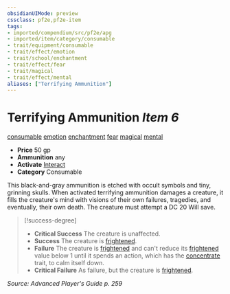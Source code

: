 ```yaml
---
obsidianUIMode: preview
cssclass: pf2e,pf2e-item
tags:
- imported/compendium/src/pf2e/apg
- imported/item/category/consumable
- trait/equipment/consumable
- trait/effect/emotion
- trait/school/enchantment
- trait/effect/fear
- trait/magical
- trait/effect/mental
aliases: ["Terrifying Ammunition"]
---
```

# Terrifying Ammunition *Item 6*  
[consumable](consumable.md)  [emotion](emotion.md)  [enchantment](enchantment.md)  [fear](rules/traits/fear.md)  [magical](magical.md)  [mental](mental.md)  

- **Price** 50 gp
- **Ammunition** any
- **Activate** [Interact](interact.md)
- **Category** Consumable

This black-and-gray ammunition is etched with occult symbols and tiny, grinning skulls. When activated terrifying ammunition damages a creature, it fills the creature's mind with visions of their own failures, tragedies, and eventually, their own death. The creature must attempt a DC 20 Will save.

> [!success-degree] 
> - **Critical Success** The creature is unaffected.
> - **Success** The creature is [frightened](conditions.md#Frightened).
> - **Failure** The creature is [frightened](conditions.md#Frightened) and can't reduce its [frightened](conditions.md#Frightened) value below 1 until it spends an action, which has the [concentrate](concentrate.md) trait, to calm itself down.
> - **Critical Failure** As failure, but the creature is [frightened](conditions.md#Frightened).

*Source: Advanced Player's Guide p. 259*